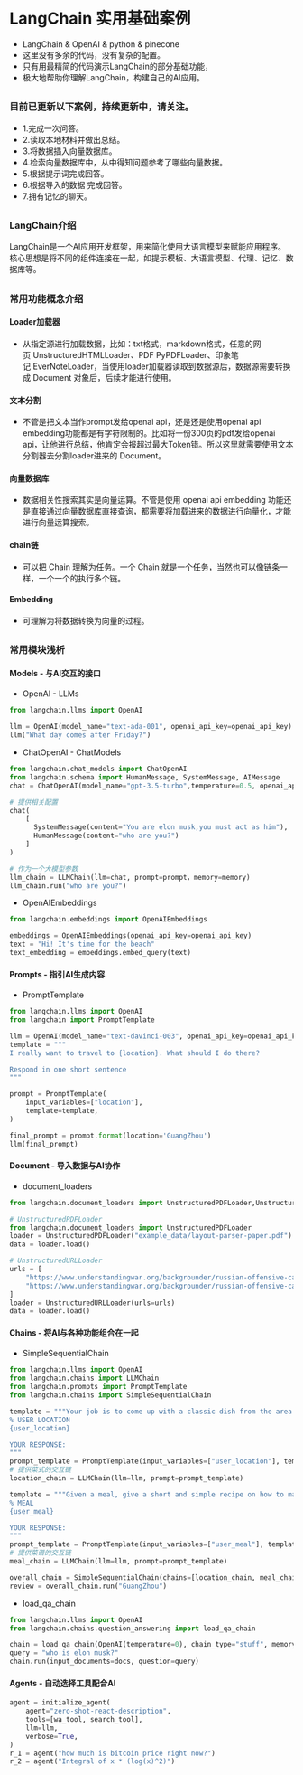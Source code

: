 # LangChain 实用基础案例
* LangChain & OpenAI & python & pinecone
* 这里没有多余的代码，没有复杂的配置。
* 只有用最精简的代码演示LangChain的部分基础功能，
* 极大地帮助你理解LangChain，构建自己的AI应用。

##

### 目前已更新以下案例，持续更新中，请关注。
* 1.完成一次问答。
* 2.读取本地材料并做出总结。
* 3.将数据插入向量数据库。
* 4.检索向量数据库中，从中得知问题参考了哪些向量数据。
* 5.根据提示词完成回答。
* 6.根据导入的数据 完成回答。
* 7.拥有记忆的聊天。

##

### LangChain介绍
LangChain是一个AI应用开发框架，用来简化使用大语言模型来赋能应用程序。核心思想是将不同的组件连接在一起，如提示模板、大语言模型、代理、记忆、数据库等。

##

### 常用功能概念介绍
#### Loader加载器
 * 从指定源进行加载数据，比如：txt格式，markdown格式，任意的网页 UnstructuredHTMLLoader、PDF PyPDFLoader、印象笔记 EverNoteLoader，当使用loader加载器读取到数据源后，数据源需要转换成 Document 对象后，后续才能进行使用。
#### 文本分割
 * 不管是把文本当作prompt发给openai api，还是还是使用openai api embedding功能都是有字符限制的。比如将一份300页的pdf发给openai api，让他进行总结，他肯定会报超过最大Token错。所以这里就需要使用文本分割器去分割loader进来的 Document。
#### 向量数据库
 * 数据相关性搜索其实是向量运算。不管是使用 openai api embedding 功能还是直接通过向量数据库直接查询，都需要将加载进来的数据进行向量化，才能进行向量运算搜索。
#### chain链
 * 可以把 Chain 理解为任务。一个 Chain 就是一个任务，当然也可以像链条一样，一个一个的执行多个链。
#### Embedding
 * 可理解为将数据转换为向量的过程。

##

### 常用模块浅析
#### Models - 与AI交互的接口
* OpenAI - LLMs
```py
from langchain.llms import OpenAI

llm = OpenAI(model_name="text-ada-001", openai_api_key=openai_api_key)
llm("What day comes after Friday?")
```

* ChatOpenAI - ChatModels
```py
from langchain.chat_models import ChatOpenAI
from langchain.schema import HumanMessage, SystemMessage, AIMessage
chat = ChatOpenAI(model_name="gpt-3.5-turbo",temperature=0.5, openai_api_key=openai_api_key)

# 提供相关配置
chat(
    [
      SystemMessage(content="You are elon musk,you must act as him"),
      HumanMessage(content="who are you?")
    ]
)

# 作为一个大模型参数 
llm_chain = LLMChain(llm=chat, prompt=prompt，memory=memory)
llm_chain.run("who are you?")
```

* OpenAIEmbeddings
```py
from langchain.embeddings import OpenAIEmbeddings

embeddings = OpenAIEmbeddings(openai_api_key=openai_api_key)
text = "Hi! It's time for the beach"
text_embedding = embeddings.embed_query(text)
```

#### Prompts - 指引AI生成内容
* PromptTemplate
```py
from langchain.llms import OpenAI
from langchain import PromptTemplate

llm = OpenAI(model_name="text-davinci-003", openai_api_key=openai_api_key)
template = """
I really want to travel to {location}. What should I do there?

Respond in one short sentence
"""

prompt = PromptTemplate(
    input_variables=["location"],
    template=template,
)

final_prompt = prompt.format(location='GuangZhou')
llm(final_prompt)
```
#### Document - 导入数据与AI协作
* document_loaders
```py
from langchain.document_loaders import UnstructuredPDFLoader,UnstructuredURLLoader,HNLoader

# UnstructuredPDFLoader
from langchain.document_loaders import UnstructuredPDFLoader
loader = UnstructuredPDFLoader("example_data/layout-parser-paper.pdf")
data = loader.load()

# UnstructuredURLLoader
urls = [
    "https://www.understandingwar.org/backgrounder/russian-offensive-campaign-assessment-february-8-2023",
    "https://www.understandingwar.org/backgrounder/russian-offensive-campaign-assessment-february-9-2023"
]
loader = UnstructuredURLLoader(urls=urls)
data = loader.load()
```
#### Chains - 将AI与各种功能组合在一起
* SimpleSequentialChain
```py
from langchain.llms import OpenAI
from langchain.chains import LLMChain
from langchain.prompts import PromptTemplate
from langchain.chains import SimpleSequentialChain

template = """Your job is to come up with a classic dish from the area that the users suggests.
% USER LOCATION
{user_location}

YOUR RESPONSE:
"""
prompt_template = PromptTemplate(input_variables=["user_location"], template=template)
# 提供菜式的交互链
location_chain = LLMChain(llm=llm, prompt=prompt_template)

template = """Given a meal, give a short and simple recipe on how to make that dish at home.
% MEAL
{user_meal}

YOUR RESPONSE:
"""
prompt_template = PromptTemplate(input_variables=["user_meal"], template=template)
# 提供菜谱的交互链
meal_chain = LLMChain(llm=llm, prompt=prompt_template)

overall_chain = SimpleSequentialChain(chains=[location_chain, meal_chain], verbose=True)
review = overall_chain.run("GuangZhou")
```

* load_qa_chain
```py
from langchain.llms import OpenAI
from langchain.chains.question_answering import load_qa_chain

chain = load_qa_chain(OpenAI(temperature=0), chain_type="stuff", memory=memory,prompt=memory)
query = "who is elon musk?"
chain.run(input_documents=docs, question=query)
```

#### Agents - 自动选择工具配合AI
```py
agent = initialize_agent(
    agent="zero-shot-react-description",
    tools=[wa_tool, search_tool],
    llm=llm,
    verbose=True,
)
r_1 = agent("how much is bitcoin price right now?")
r_2 = agent("Integral of x * (log(x)^2)")
```


